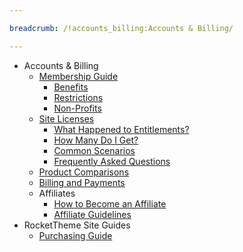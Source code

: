 ```yaml
---

breadcrumb: /!accounts_billing:Accounts & Billing/

---
```


* Accounts & Billing
	* [Membership Guide](membership.md)
		* [Benefits](membership.md#membership-benefits)
		* [Restrictions](membership.md#membership-restrictions)
		* [Non-Profits](membership.md#non-profits)
	* [Site Licenses](site_licenses.md)
		* [What Happened to Entitlements?](site_licenses.md#what-happened-to-entitlements)
		* [How Many Do I Get?](site_licenses.md#how-many-site-licenses-do-i-get?)
		* [Common Scenarios](site_licenses.md#common-use-scenarios)
		* [Frequently Asked Questions](site_licenses.md#frequently-asked-questions)
	* [Product Comparisons](comparisons.md)
	* [Billing and Payments](payments.md)
	* Affiliates
		* [How to Become an Affiliate](affiliates.md#how-to-become-an-affiliate)
		* [Affiliate Guidelines](affiliates.md)
* RocketTheme Site Guides
	* [Purchasing Guide](purchase.md)